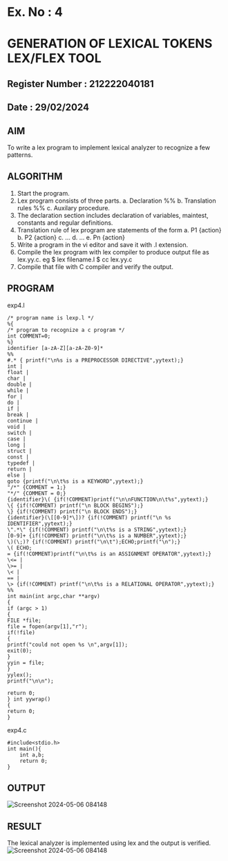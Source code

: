 # Ex. No : 4	
# GENERATION OF LEXICAL TOKENS LEX/FLEX TOOL
## Register Number : 212222040181
## Date : 29/02/2024

## AIM   
To write a lex program to implement lexical analyzer to recognize a few patterns.

## ALGORITHM
1.	Start the program.
2.	Lex program consists of three parts.
    a.	Declaration %%
    b.	Translation rules %%
    c.	Auxilary procedure.
3.	The declaration section includes declaration of variables, maintest, constants and regular definitions.
4.	Translation rule of lex program are statements of the form
    a.	P1 {action}
    b.	P2 {action}
    c.	…
    d.	…
    e.	Pn {action}
5.	Write a program in the vi editor and save it with .l extension.
6.	Compile the lex program with lex compiler to produce output file as lex.yy.c. eg $ lex filename.l $ cc lex.yy.c
7.	Compile that file with C compiler and verify the output.

## PROGRAM

exp4.l

 	/* program name is lexp.l */ 
	%{ 
	/* program to recognize a c program */ 
	int COMMENT=0; 
	%} 
	identifier [a-zA-Z][a-zA-Z0-9]* 
	%% 
	#.* { printf("\n%s is a PREPROCESSOR DIRECTIVE",yytext);} 
	int | 
	float | 
	char | 
	double | 
	while | 
	for | 
	do | 
	if | 
	break | 
	continue | 
	void | 
	switch | 
	case | 
	long | 
	struct | 
	const | 
	typedef | 
	return | 
	else | 
	goto {printf("\n\t%s is a KEYWORD",yytext);} 
	"/*" {COMMENT = 1;}  
	"*/" {COMMENT = 0;} 
	{identifier}\( {if(!COMMENT)printf("\n\nFUNCTION\n\t%s",yytext);} 
	\{ {if(!COMMENT) printf("\n BLOCK BEGINS");} 
	\} {if(!COMMENT) printf("\n BLOCK ENDS");} 
	{identifier}(\[[0-9]*\])? {if(!COMMENT) printf("\n %s IDENTIFIER",yytext);} 
	\".*\" {if(!COMMENT) printf("\n\t%s is a STRING",yytext);} 	
	[0-9]+ {if(!COMMENT) printf("\n\t%s is a NUMBER",yytext);} 
	\)(\;)? {if(!COMMENT) printf("\n\t");ECHO;printf("\n");} 
	\( ECHO; 
	= {if(!COMMENT)printf("\n\t%s is an ASSIGNMENT OPERATOR",yytext);} 
	\<= | 
	\>= | 
	\< | 
	== | 
	\> {if(!COMMENT) printf("\n\t%s is a RELATIONAL OPERATOR",yytext);} 
	%% 
	int main(int argc,char **argv) 
	{ 
	if (argc > 1) 
	{ 
	FILE *file; 
	file = fopen(argv[1],"r"); 
	if(!file) 
	{ 
	printf("could not open %s \n",argv[1]); 
	exit(0); 
	} 
	yyin = file; 
	} 
	yylex(); 
	printf("\n\n"); 

	return 0; 
	} int yywrap() 
	{ 
	return 0; 
	}

exp4.c
	
 	#include<stdio.h>
	int main(){
		int a,b;
		return 0;
	}

## OUTPUT 

![Screenshot 2024-05-06 084148](https://github.com/Vishalsaravana/19CS409-Compiler-Design-Lab/assets/119103912/93b035b5-26dc-47ee-9670-d38d17d18a8c)


## RESULT
The lexical analyzer is implemented using lex and the output is verified.
![Screenshot 2024-05-06 084148](https://github.com/Vishalsaravana/19CS409-Compiler-Design-Lab/assets/119103912/187f3a0e-e1bf-4e58-8418-b082911e7c86)
